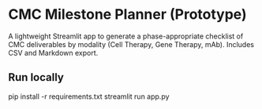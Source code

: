 
# CMC Milestone Planner (Prototype)
A lightweight Streamlit app to generate a phase-appropriate checklist of CMC deliverables by modality
(Cell Therapy, Gene Therapy, mAb). Includes CSV and Markdown export.

## Run locally
pip install -r requirements.txt
streamlit run app.py

